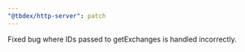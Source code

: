 ```yaml
---
"@tbdex/http-server": patch
---
```


Fixed bug where IDs passed to getExchanges is handled incorrectly.
